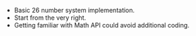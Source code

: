 * Basic 26 number system implementation.
* Start from the very right.
* Getting familiar with Math API could avoid additional coding.